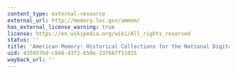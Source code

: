 ```yaml
---
content_type: external-resource
external_url: http://memory.loc.gov/ammem/
has_external_license_warning: true
license: https://en.wikipedia.org/wiki/All_rights_reserved
status: ''
title: 'American Memory: Historical Collections for the National Digital Library'
uid: 435957bd-c848-4372-b58e-23f687f51015
wayback_url: ''
---
```

